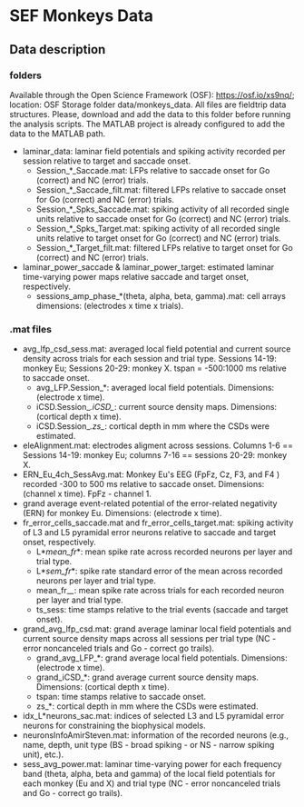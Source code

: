 
# SEF Monkeys Data

## Data description

### folders

Available through the Open Science Framework (OSF): https://osf.io/xs9nq/; location: OSF Storage folder data/monkeys_data. All files are fieldtrip data structures. Please, download and add the data to this folder before running the analysis scripts. The MATLAB project is already configured to add the data to the MATLAB path.
- laminar_data: laminar field potentials and spiking activity recorded per session relative to target and saccade onset.
    - Session_*_Saccade.mat: LFPs relative to saccade onset for Go (correct) and NC (error) trials.
    - Session_*_Saccade_filt.mat: filtered LFPs relative to saccade onset for Go (correct) and NC (error) trials.
    - Session_*_Spks_Saccade.mat: spiking activity of all recorded single units relative to saccade onset for Go (correct) and NC (error) trials.
    - Session_*_Spks_Target.mat: spiking activity of all recorded single units relative to target onset for Go (correct) and NC (error) trials.
    - Session_*_Target_filt.mat: filtered LFPs relative to target onset for Go (correct) and NC (error) trials.
- laminar_power_saccade & laminar_power_target: estimated laminar time-varying power maps relative saccade and target onset, respectively.
    - sessions_amp_phase_*(theta, alpha, beta, gamma).mat: cell arrays dimensions: (electrodes x time x trials).

### .mat files
- avg_lfp_csd_sess.mat: averaged local field potential and current source density across trials for each session and trial type. Sessions 14-19: monkey Eu; Sessions 20-29: monkey X. tspan = -500:1000 ms relative to saccade onset.
    - avg_LFP.Session_*: averaged local field potentials. Dimensions: (electrode x time).
    - iCSD.Session_*.iCSD_*: current source density maps. Dimensions: (cortical depth x time).
    - iCSD.Session_*.zs_*: cortical depth in mm where the CSDs were estimated.
- eleAlignment.mat: electrodes aligment across sessions. Columns 1-6 == Sessions 14-19: monkey Eu; columns 7-16 == sessions 20-29: monkey X.
- ERN_Eu_4ch_SessAvg.mat: Monkey Eu's EEG (FpFz, Cz, F3, and F4 ) recorded -300 to 500 ms relative to saccade onset. Dimensions: (channel x time). FpFz - channel 1.
- grand average event-related potential of the error-related negativity (ERN) for monkey Eu. Dimensions: (electrode x time).
- fr_error_cells_saccade.mat and fr_error_cells_target.mat: spiking activity of L3 and L5 pyramidal error neurons relative to saccade and target onset, respectively. 
    - L*_mean_fr_*: mean spike rate across recorded neurons per layer and trial type.
    - L*_sem_fr_*: spike rate standard error of the mean across recorded neurons per layer and trial type.
    - mean_fr_*_*: mean spike rate across trials for each recorded neuron per layer and trial type.
    - ts_sess: time stamps relative to the trial events (saccade and target onset).
- grand_avg_lfp_csd.mat: grand average laminar local field potentials and current source density maps across all sessions per trial type (NC - error noncanceled trials and Go - correct go trails). 
    - grand_avg_LFP_*: grand average local field potentials. Dimensions: (electrode x time).
    - grand_iCSD_*: grand average current source density maps. Dimensions: (cortical depth x time).
    - tspan: time stamps relative to saccade onset.
    - zs_*: cortical depth in mm where the CSDs were estimated.
- idx_L*neurons_sac.mat: indices of selected L3 and L5 pyramidal error neurons for constraining the biophysical models.
- neuronsInfoAmirSteven.mat: information of the recorded neurons (e.g., name, depth, unit type (BS - broad spiking - or NS - narrow spiking unit), etc.).
- sess_avg_power.mat: laminar time-varying power for each frequency band (theta, alpha, beta and gamma) of the local field potentials for each monkey (Eu and X) and trial type (NC - error noncanceled trials and Go - correct go trails).